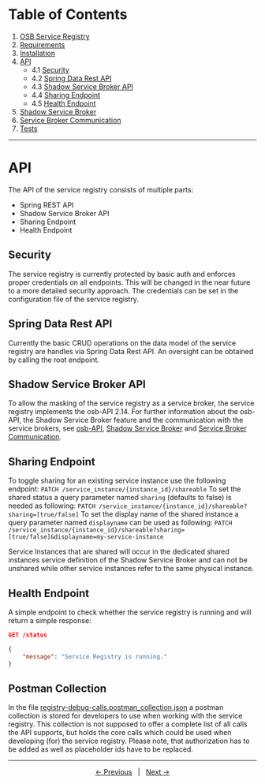 # Table of Contents
1. [OSB Service Registry](../README.md)
2. [Requirements](./requirements.md)
3. [Installation](./installation.md)
4. [API](#api)
    * 4.1 [Security](#security)
    * 4.2 [Spring Data Rest API](#spring-data-rest-api)
    * 4.3 [Shadow Service Broker API](#shadow-service-broker-api)
    * 4.4 [Sharing Endpoint](#sharing-endpoint)
    * 4.5 [Health Endpoint](#health-endpoint)
5. [Shadow Service Broker](./shadowservicebroker.md)
6. [Service Broker Communication](./servicebrokercommunication.md)
7. [Tests](./tests.md)  
---

# API

The API of the service registry consists of multiple parts:
* Spring REST API
* Shadow Service Broker API
* Sharing Endpoint
* Health Endpoint


## Security

The service registry is currently protected by basic auth and enforces proper credentials on all endpoints. This will be changed in the near future to a more detailed security approach. The credentials can be set in the configuration file of the service registry.

## Spring Data Rest API

Currently the basic CRUD operations on the data model of the service registry are handles via Spring Data Rest API. An oversight can be obtained by calling the root endpoint.

## Shadow Service Broker API

To allow the masking of the service registry as a service broker, the service registry implements the osb-API 2.14. For further information about the osb-API, the Shadow Service Broker feature and the communication with the service brokers, see [osb-API], [Shadow Service Broker] and [Service Broker Communication]. 

## Sharing Endpoint

To toggle sharing for an existing service instance use the following endpoint:
`PATCH /service_instance/{instance_id}/shareable`
To set the shared status a query parameter named `sharing` (defaults to false) is needed as following:
`PATCH /service_instance/{instance_id}/shareable?sharing=[true/false]`
To set the display name of the shared instance a query parameter named `displayname` can be used as following:
`PATCH /service_instance/{instance_id}/shareable?sharing=[true/false]&displayname=my-service-instance`

Service Instances that are shared will occur in the dedicated shared instances service definition of the Shadow Service Broker and can not be unshared while other service instances refer to the same physical instance.

## Health Endpoint
A simple endpoint to check whether the service registry is running and will return a simple response:

```json
GET /status

{
    "message": "Service Registry is running."
}
```

## Postman Collection
In the file [registry-debug-calls.postman_collection.json] a postman collection is stored for developers to use when working with the service registry. This collection is not supposed to offer a complete list of all calls the API supports, but holds the core calls which could be used when developing (for) the service registry. Please note, that authorization has to be added as well as placeholder ids have to be replaced.

---
<p align="center">
    <span ><a href="./installation.md"><- Previous</a></span>
	    <span>&nbsp; | &nbsp;</span> 
    <span><a href="./shadowservicebroker.md">Next -></a></span>
</p>

[osb-API]: https://github.com/openservicebrokerapi/servicebroker
[Shadow Service Broker]: ./shadowservicebroker.md
[Service Broker Communication]: ./servicebrokercommunication.md
[registry-debug-calls.postman_collection.json]: ./registry-debug-calls.postman_collection.json

